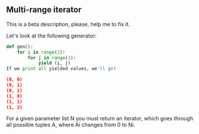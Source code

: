 ## Multi-range iterator

This is a beta description, please, help me to fix it.

Let's look at the following generator:

``` python
def gen():
    for i in range(2):
        for j in range(3):
            yield (i, j)
If we print all yielded values, we'll get

(0, 0)
(0, 1)
(0, 2)
(1, 0)
(1, 1)
(1, 2)
```

For a given parameter list N you must return an iterator, which goes through all possible tuples A, where Ai changes from 0 to Ni.